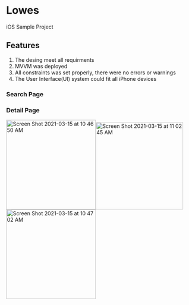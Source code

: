 # Lowes
iOS Sample Project

## Features
1. The desing meet all requirments
2. MVVM was deployed
3. All constraints was set properly, there were no errors or warnings
4. The User Interface(UI) system could fit all iPhone devices 

### Search Page

### Detail Page

<img width="241" alt="Screen Shot 2021-03-15 at 10 46 50 AM" src="https://user-images.githubusercontent.com/63318597/111172402-2c439e80-857c-11eb-9897-ef25fadc3440.png"><img width="235" alt="Screen Shot 2021-03-15 at 11 02 45 AM" src="https://user-images.githubusercontent.com/63318597/111174705-061efe00-857e-11eb-862e-c849fab89e93.png"><img width="241" alt="Screen Shot 2021-03-15 at 10 47 02 AM" src="https://user-images.githubusercontent.com/63318597/111172404-2cdc3500-857c-11eb-8873-32a5e15a52b0.png">


